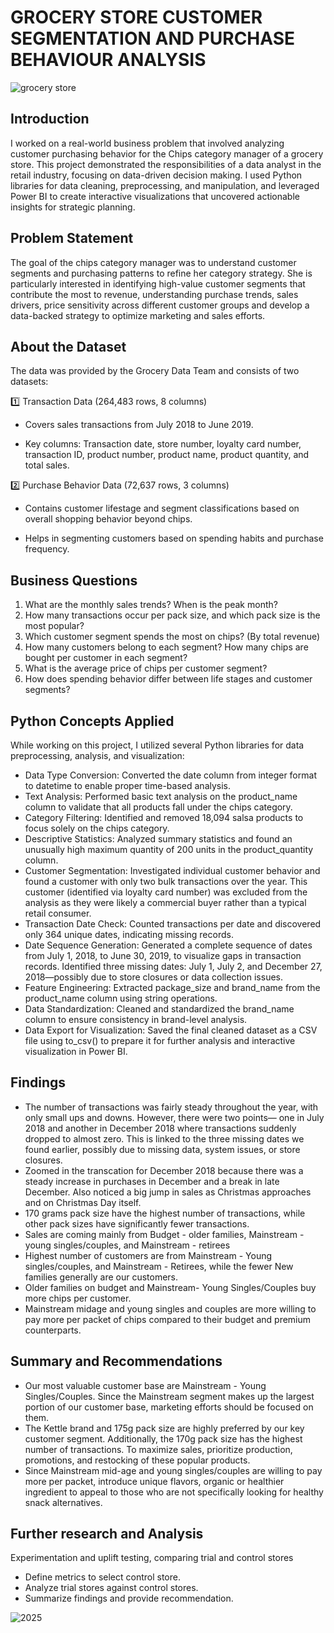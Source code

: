 # GROCERY STORE CUSTOMER SEGMENTATION AND PURCHASE BEHAVIOUR ANALYSIS

![grocery store](https://github.com/user-attachments/assets/06d5e4c8-1f94-414b-9737-505a67acd64f)


## Introduction
I worked on a real-world business problem that involved analyzing customer purchasing behavior for the Chips category manager of a grocery store. This project demonstrated the responsibilities of a data analyst in the retail industry, focusing on data-driven decision making. I used Python libraries for data cleaning, preprocessing, and manipulation, and leveraged Power BI to create interactive visualizations that uncovered actionable insights for strategic planning.

## Problem Statement
The goal of the chips category manager was to understand customer segments and purchasing patterns to refine her category strategy. She is particularly interested in identifying high-value customer segments that contribute the most to revenue, understanding purchase trends, sales drivers, price sensitivity across different customer groups and develop a data-backed strategy to optimize marketing and sales efforts.

## About the Dataset

The data was provided by the Grocery Data Team and consists of two datasets:

1️⃣ Transaction Data (264,483 rows, 8 columns)

- Covers sales transactions from July 2018 to June 2019.

- Key columns: Transaction date, store number, loyalty card number, transaction ID, product number, product name, product quantity, and total sales.

2️⃣ Purchase Behavior Data (72,637 rows, 3 columns)

- Contains customer lifestage and segment classifications based on overall shopping behavior beyond chips.

- Helps in segmenting customers based on spending habits and purchase frequency.


## Business Questions
1. What are the monthly sales trends? When is the peak month?
2. How many transactions occur per pack size, and which pack size is the most popular?
3. Which customer segment spends the most on chips? (By total revenue)
4. How many customers belong to each segment? How many chips are bought per customer in each segment?
5. What is the average price of chips per customer segment?
6. How does spending behavior differ between life stages and customer segments?

## Python Concepts Applied
While working on this project, I utilized several Python libraries for data preprocessing, analysis, and visualization:

- Data Type Conversion: Converted the date column from integer format to datetime to enable proper time-based analysis.
- Text Analysis: Performed basic text analysis on the product_name column to validate that all products fall under the chips category.
- Category Filtering: Identified and removed 18,094 salsa products to focus solely on the chips category.
- Descriptive Statistics: Analyzed summary statistics and found an unusually high maximum quantity of 200 units in the product_quantity column.
- Customer Segmentation: Investigated individual customer behavior and found a customer with only two bulk transactions over the year. This customer (identified via loyalty card number) was excluded from the analysis as they were likely a commercial buyer rather than a typical retail consumer.
- Transaction Date Check: Counted transactions per date and discovered only 364 unique dates, indicating missing records.
- Date Sequence Generation: Generated a complete sequence of dates from July 1, 2018, to June 30, 2019, to visualize gaps in transaction records. Identified three missing dates: July 1, July 2, and December 27, 2018—possibly due to store closures or data collection issues.
- Feature Engineering: Extracted package_size and brand_name from the product_name column using string operations.
- Data Standardization: Cleaned and standardized the brand_name column to ensure consistency in brand-level analysis.
- Data Export for Visualization: Saved the final cleaned dataset as a CSV file using to_csv() to prepare it for further analysis and interactive visualization in Power BI.

## 


## Findings
- The number of transactions was fairly steady throughout the year, with only small ups and downs. However, there were two points— one in July 2018 and another in December 2018 where 
  transactions suddenly dropped to almost zero. This is linked to the three missing dates we found earlier, possibly due to missing data, system issues, or store closures.
- Zoomed in the transcation for December 2018 because there was a steady increase in purchases in December and a break in late December. Also noticed a big jump in sales as Christmas 
  approaches and on Christmas Day itself.
- 170 grams pack size have the highest number of transactions, while other pack sizes have significantly fewer transactions.
- Sales are coming mainly from Budget - older families, Mainstream - young singles/couples, and Mainstream - retirees
- Highest number of customers are from Mainstream - Young singles/couples, and Mainstream - Retirees, while the fewer New families generally are our customers.
- Older families on budget and Mainstream- Young Singles/Couples buy more chips per customer.
- Mainstream midage and young singles and couples are more willing to pay more per packet of chips compared to their budget and premium counterparts.

## Summary and Recommendations
- Our most valuable customer base are Mainstream - Young Singles/Couples. Since the Mainstream segment makes up the largest portion of our customer base, marketing efforts should be 
  focused on them.
- The Kettle brand and 175g pack size are highly preferred by our key customer segment. Additionally, the 170g pack size has the highest number of transactions. To maximize sales, 
  prioritize production, promotions, and restocking of these popular products.
- Since Mainstream mid-age and young singles/couples are willing to pay more per packet, introduce unique flavors, organic or healthier ingredient to appeal to those who are not 
  specifically looking for healthy snack alternatives.

## Further research and Analysis
Experimentation and uplift testing, comparing trial and control stores 
- Define metrics to select control store.
- Analyze trial stores against control stores.
- Summarize findings and provide recommendation.

![2025](https://github.com/user-attachments/assets/e2ee72cb-acce-427f-a7b2-709e6e63131f)


























  







